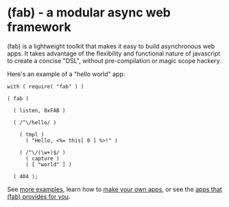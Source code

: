 (fab) - a modular async web framework
=====================================

(fab) is a lightweight toolkit that makes it easy to build asynchronous web apps. It takes advantage of the flexibility and functional nature of javascript to create a concise "DSL", without pre-compilation or magic scope hackery.

Here's an example of a "hello world" app:

    with ( require( "fab" ) ) 
    
    ( fab )
    
      ( listen, 0xFAB )
      
      ( /^\/hello/ )
      
        ( tmpl )
          ( "Hello, <%= this[ 0 ] %>!" )
    
        ( /^\/(\w+)$/ )
          ( capture )
          ( [ "world" ] )
      
      ( 404 );
    
See [more examples](http://github.com/jed/fab/tree/master/examples/), learn how to [make your own apps](http://wiki.github.com/jed/fab/fab-app-specification), or see the [apps that (fab) provides for you](http://wiki.github.com/jed/fab/built-in-fab-apps).